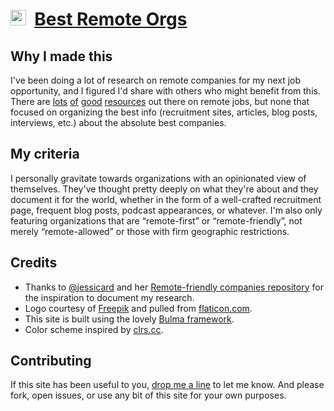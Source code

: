 # [<img src="https://edelstone.github.io/best-remote-orgs/images/touch.png" width="25px" />](http://bestremote.work) &nbsp;[Best Remote Orgs](http://bestremote.work)

## Why I made this

I've been doing a lot of research on remote companies for my next job opportunity, and I figured I'd share with others who might benefit from this. There are [lots](https://github.com/lukasz-madon/awesome-remote-job/blob/master/README.md) [of](https://weworkremotely.com/) [good](https://github.com/jessicard/remote-jobs/blob/master/README.md) [resources](https://remotebase.io/) out there on remote jobs, but none that focused on organizing the best info (recruitment sites, articles, blog posts, interviews, etc.) about the absolute best companies.

## My criteria

I personally gravitate towards organizations with an opinionated view of themselves. They've thought pretty deeply on what they're about and they document it for the world, whether in the form of a well-crafted recruitment page, frequent blog posts, podcast appearances, or whatever. I'm also only featuring organizations that are “remote-first” or “remote-friendly”, not merely “remote-allowed” or those with firm geographic restrictions.

## Credits

* Thanks to [@jessicard](https://twitter.com/jessicard) and her [Remote-friendly companies repository](https://github.com/jessicard/remote-jobs) for the inspiration to document my research.
* Logo courtesy of [Freepik](http://www.freepik.com/) and pulled from [flaticon.com](http://www.flaticon.com/).
* This site is built using the lovely [Bulma framework](http://bulma.io/).
* Color scheme inspired by [clrs.cc](http://clrs.cc/).

## Contributing

If this site has been useful to you, [drop me a line](http://michaeledelstone.com/contact) to let me know. And please fork, open issues, or use any bit of this site for your own purposes.